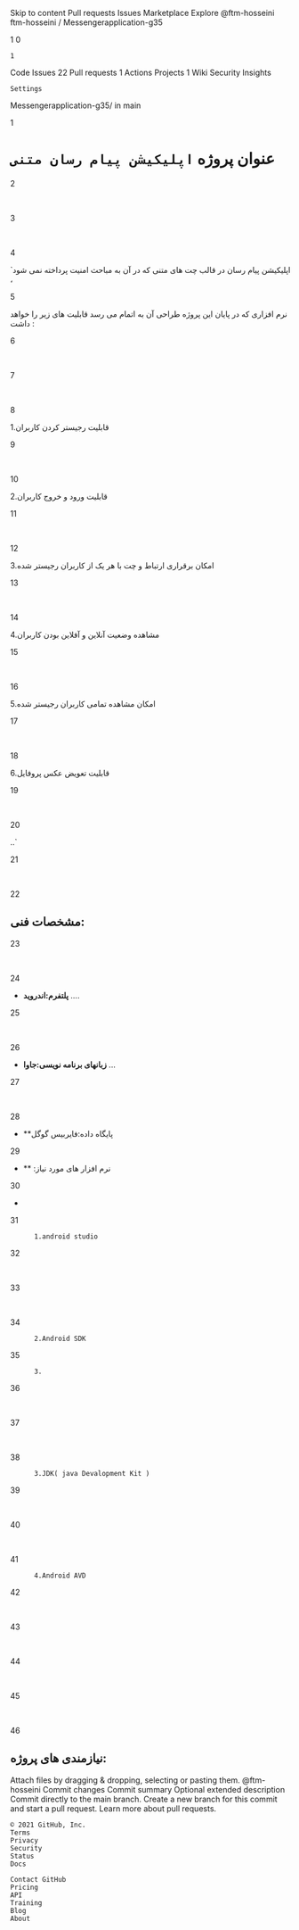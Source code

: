 
Skip to content
Pull requests
Issues
Marketplace
Explore
@ftm-hosseini
ftm-hosseini /
Messengerapplication-g35

1
0

    1

Code
Issues 22
Pull requests 1
Actions
Projects 1
Wiki
Security
Insights

    Settings

Messengerapplication-g35/
in
main

1

# عنوان پروژه `اپلیکیشن پیام رسان متنی`

2

​

3

​

4

`اپلیکیشن پیام رسان در قالب چت های متنی که در آن به مباحث امنیت پرداخته نمی شود ، 

5

نرم افزاری که در پایان این پروژه طراحی آن به اتمام می رسد قابلیت های زیر را خواهد داشت :

6

​

7

​

8

1.قابلیت رجیستر کردن کاربران

9

​

10

2.قابلیت ورود و خروج کاربران

11

​

12

3.امکان برقراری ارتباط و چت با هر یک از کاربران رجیستر شده

13

​

14

4.مشاهده وضعیت آنلاین و آفلاین بودن کاربران

15

​

16

5.امکان مشاهده تمامی کاربران رجیستر شده

17

​

18

6.قابلیت تعویض عکس پروفایل

19

​

20

..` 

21

​

22

## مشخصات فنی:

23

​

24

+ **پلتفرم:اندروید** ....

25

​

26

+ **زبانهای برنامه نویسی:جاوا** ...

27

​

28

+ **پایگاه داده:فایربیس گوگل

29

+ ** :نرم افزار های مورد نیاز 

30

+    

31

          1.android studio

32

​

33

​

34

          2.Android SDK

35

          3.

36

​

37

​

38

          3.JDK( java Devalopment Kit )

39

​

40

​

41

          4.Android AVD 

42

​

43

​

44

​

45

​

46

## نیازمندی های پروژه:

Attach files by dragging & dropping, selecting or pasting them.
@ftm-hosseini
Commit changes
Commit summary
Optional extended description
Commit directly to the main branch.
Create a new branch for this commit and start a pull request. Learn more about pull requests.

    © 2021 GitHub, Inc.
    Terms
    Privacy
    Security
    Status
    Docs

    Contact GitHub
    Pricing
    API
    Training
    Blog
    About


